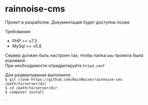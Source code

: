 # rainnoise-cms
Проект в разработке. Документация будет доступна позже

Требования:   
- PHP >= v7.3   
- MySql >= v5.8   

Сервер должен быть настроен так, чтобы папка `www` проекта была корневой.   
При необходимости отредактируйте `httpd.conf`   

Для развертывания выполните:   
`$ git clone https://github.com/RainNoise/rainnoise-cms /path/to/server/dir`  
`$ cd /path/to/server/dir`  
`$ composer install`  

`
